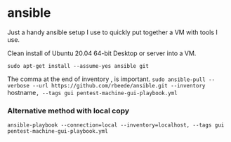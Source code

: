 # ansible

Just a handy ansible setup I use to quickly put together a VM with tools I use.

Clean install of Ubuntu 20.04 64-bit Desktop or server into a VM.

`sudo apt-get install --assume-yes ansible git`

The comma at the end of inventory , is important.
`sudo ansible-pull --verbose --url https://github.com/rbeede/ansible.git --inventory `hostname`, --tags gui pentest-machine-gui-playbook.yml`

### Alternative method with local copy

`ansible-playbook --connection=local --inventory=localhost, --tags gui pentest-machine-gui-playbook.yml`
